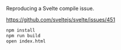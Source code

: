 Reproducing a Svelte compile issue.

https://github.com/sveltejs/svelte/issues/451

```sh
npm install
npm run build
open index.html
```

